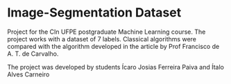 # Image-Segmentation Dataset

Project for the CIn UFPE postgraduate Machine Learning course. The project works with a dataset of 7 labels. Classical algorithms were compared with the algorithm developed in the article by Prof Francisco de A. T. de Carvalho.

The project was developed by students Ícaro Josias Ferreira Paiva and Ítalo Alves Carneiro
